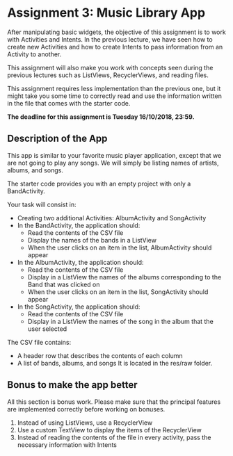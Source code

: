 # Assignment 3: Music Library App

After manipulating basic widgets, the objective of this assignment is to work with Activities and Intents.
In the previous lecture, we have seen how to create new Activities and how to create Intents to pass information from an Activity to another.

This assignment will also make you work with concepts seen during the previous lectures such as ListViews, RecyclerViews, and reading files.

This assignment requires less implementation than the previous one, but it might take you some time to correctly read and use the information
written in the file that comes with the starter code.

__The deadline for this assignment is Tuesday 16/10/2018, 23:59.__

## Description of the App
This app is similar to your favorite music player application, except that we are not going to play any songs. We will simply
be listing names of artists, albums, and songs.

The starter code provides you with an empty project with only a BandActivity.

Your task will consist in:
- Creating two additional Activities: AlbumActivity and SongActivity
- In the BandActivity, the application should:
  - Read the contents of the CSV file
  - Display the names of the bands in a ListView
  - When the user clicks on an item in the list, AlbumActivity should appear
- In the AlbumActivity, the application should:
  - Read the contents of the CSV file
  - Display in a ListView the names of the albums corresponding to the Band that was clicked on
  - When the user clicks on an item in the list, SongActivity should appear
- In the SongActivity, the application should:
  - Read the contents of the CSV file
  - Display in a ListView the names of the song in the album that the user selected
  
The CSV file contains:
  - A header row that describes the contents of each column
  - A list of bands, albums, and songs
It is located in the res/raw folder.


## Bonus to make the app better
All this section is bonus work. Please make sure that the principal features are implemented correctly before
working on bonuses.
1. Instead of using ListViews, use a RecyclerView
2. Use a custom TextView to display the items of the RecyclerView
3. Instead of reading the contents of the file in every activity, pass the necessary information with Intents